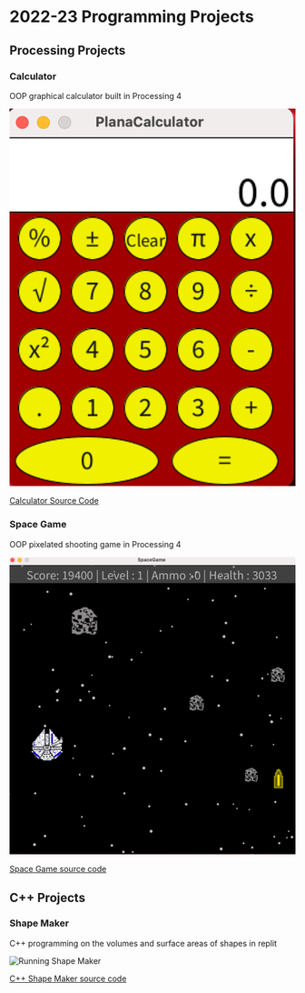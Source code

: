 # 2022-23 Programming Projects

## Processing Projects

### Calculator

OOP graphical calculator built in Processing 4

![Running Calculator](https://github.com/RobertBu1/programmingportfolio/blob/main/images/calc.png?raw=true)

[Calculator Source Code](https://github.com/RobertBu1/programmingportfolio/tree/main/src/calc)

### Space Game

OOP pixelated shooting game in Processing 4

![Running Space Game](https://github.com/RobertBu1/programmingportfolio/blob/main/images/space.png?raw=true)

[Space Game source code](https://github.com/RobertBu1/programmingportfolio/tree/main/src/spacegame)

## C++ Projects

### Shape Maker

C++ programming on the volumes and surface areas of shapes in replit

![Running Shape Maker]()

[C++ Shape Maker source code]()
